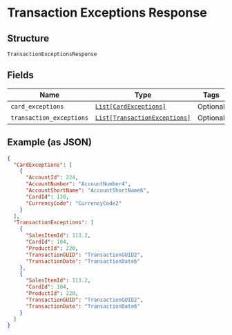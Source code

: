 
# Transaction Exceptions Response

## Structure

`TransactionExceptionsResponse`

## Fields

| Name | Type | Tags | Description |
|  --- | --- | --- | --- |
| `card_exceptions` | [`List[CardExceptions]`](../../doc/models/card-exceptions.md) | Optional | - |
| `transaction_exceptions` | [`List[TransactionExceptions]`](../../doc/models/transaction-exceptions.md) | Optional | - |

## Example (as JSON)

```json
{
  "CardExceptions": [
    {
      "AccountId": 224,
      "AccountNumber": "AccountNumber4",
      "AccountShortName": "AccountShortName6",
      "CardId": 130,
      "CurrencyCode": "CurrencyCode2"
    }
  ],
  "TransactionExceptions": [
    {
      "SalesItemId": 113.2,
      "CardId": 104,
      "ProductId": 220,
      "TransactionGUID": "TransactionGUID2",
      "TransactionDate": "TransactionDate6"
    },
    {
      "SalesItemId": 113.2,
      "CardId": 104,
      "ProductId": 220,
      "TransactionGUID": "TransactionGUID2",
      "TransactionDate": "TransactionDate6"
    }
  ]
}
```

